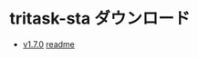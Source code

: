 # tritask-sta ダウンロード

- [v1.7.0](https://github.com/tritask/tritask-sta-bin/raw/master/v1.7.0/tritask-sta_v1.7.0.zip) [readme](https://raw.githubusercontent.com/tritask/tritask-sta-bin/master/v1.7.0/README.md)
